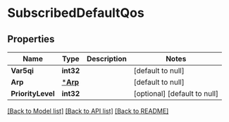 # SubscribedDefaultQos

## Properties
Name | Type | Description | Notes
------------ | ------------- | ------------- | -------------
**Var5qi** | **int32** |  | [default to null]
**Arp** | [***Arp**](Arp.md) |  | [default to null]
**PriorityLevel** | **int32** |  | [optional] [default to null]

[[Back to Model list]](../README.md#documentation-for-models) [[Back to API list]](../README.md#documentation-for-api-endpoints) [[Back to README]](../README.md)

